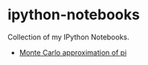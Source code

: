 # ipython-notebooks

Collection of my IPython Notebooks.

- [Monte Carlo approximation of pi](http://nbviewer.ipython.org/github/emocibob/ipython-notebooks/blob/master/notebooks/monte_carlo_pi.ipynb)
